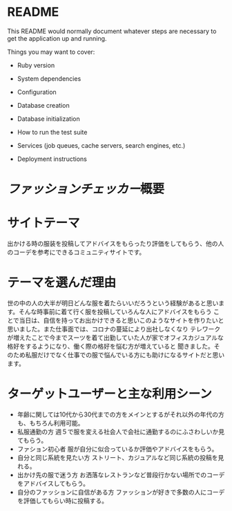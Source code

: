 # README

This README would normally document whatever steps are necessary to get the
application up and running.

Things you may want to cover:

* Ruby version

* System dependencies

* Configuration

* Database creation

* Database initialization

* How to run the test suite

* Services (job queues, cache servers, search engines, etc.)

* Deployment instructions



# *ファッションチェッカー*概要

# サイトテーマ　
 
  出かける時の服装を投稿してアドバイスをもらったり評価をしてもらう、他の人のコーデを参考にできるコミュニティサイトです。

# テーマを選んだ理由　

   世の中の人の大半が明日どんな服を着たらいいだろうという経験があると思います。そんな時事前に着て行く服を投稿していろんな人にアドバイスをもらう
  ことで当日は、自信を持ってお出かけできると思いこのようなサイトを作りたいと思いました。また仕事面では、コロナの蔓延により出社しなくなり
  テレワークが増えたことで今までスーツを着て出勤していた人が家でオフィスカジュアルな格好をするようになり、働く際の格好を悩む方が増えていると
  聞きました。そのため私服だけでなく仕事での服で悩んでいる方にも助けになるサイトだと思います。

# ターゲットユーザーと主な利用シーン

* 年齢に関しては10代から30代までの方をメインとするがそれ以外の年代の方も、もちろん利用可能。
* 私服通勤の方 週５で服を変える社会人で会社に通勤するのにふさわしいか見てもらう。
* ファション初心者 服が自分に似合っているか評価やアドバイスをもらう。
* 自分と同じ系統を見たい方 ストリート、カジュアルなど同じ系統の投稿を見れる。
* 出かけ先の服で迷う方 お洒落なレストランなど普段行かない場所でのコーデをアドバイスしてもらう。
* 自分のファッションに自信がある方 ファッションが好きで多数の人にコーデを評価してもらい時に投稿する。